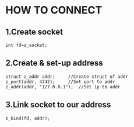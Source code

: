 # HOW TO CONNECT
## 1.Create socket
	int fd=z_socket;

## 2.Create & set-up address
	struct z_addr addr;		//Create struct of addr
	z_port(addr, 4242);		//Set port to addr
	z_addr(addr, "127.0.0.1");	//Set ip to addr

## 3.Link socket to our address
	z_bind(fd, addr);
